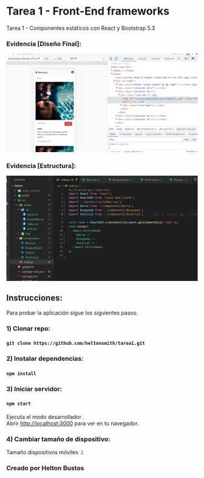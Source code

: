 # Tarea 1 - Front-End frameworks
Tarea 1 - Componentes estáticos con React y Bootstrap 5.3

### Evidencia [Diseño Final]:
<img src="https://raw.githubusercontent.com/heltonsmith/tarea1/master/src/assets/img/evidencia1.jpg" />

### Evidencia [Estructura]:
<img src="https://raw.githubusercontent.com/heltonsmith/tarea1/master/src/assets/img/evidencia2.jpg" />

## Instrucciones:
Para probar la aplicación sigue los siguientes pasos:

### 1) Clonar repo: 
#### `git clone https://github.com/heltonsmith/tarea1.git`

### 2) Instalar dependencias: 
#### `npm install`

### 3) Iniciar servidor:
#### `npm start`
Ejecuta el modo desarrollador .\
Abrir [http://localhost:3000](http://localhost:3000) para ver en tu navegador.

### 4) Cambiar tamaño de dispositivo:
Tamaño dispositivos móviles .\

### Creado por Helton Bustos

